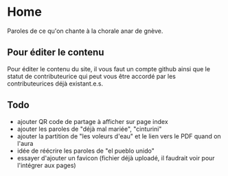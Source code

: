 # Home
Paroles de ce qu'on chante à la chorale anar de gnève.

## Pour éditer le contenu
Pour éditer le contenu du site, il vous faut un compte github ainsi que le statut de contributeurice qui peut vous être accordé par les contributeurices déjà existant.e.s. 

## Todo 
- ajouter QR code de partage à afficher sur page index
- ajouter les paroles de "déjà mal mariée", "cinturini"
- ajouter la partition de "les voleurs d'eau" et le lien vers le PDF quand on l'aura
- idée de réécrire les paroles de "el pueblo unido"
- essayer d'ajouter un favicon (fichier déjà uploadé, il faudrait voir pour l'intégrer aux pages)
